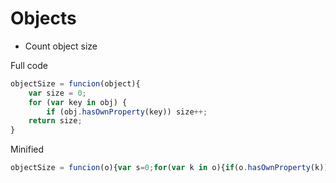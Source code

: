 # Objects

* Count object size

Full code
```javascript
objectSize = funcion(object){
	var size = 0;
	for (var key in obj) {
        if (obj.hasOwnProperty(key)) size++;
	return size;
}
```

Minified
```javascript
objectSize = funcion(o){var s=0;for(var k in o){if(o.hasOwnProperty(k))s++;}return s;}
```

